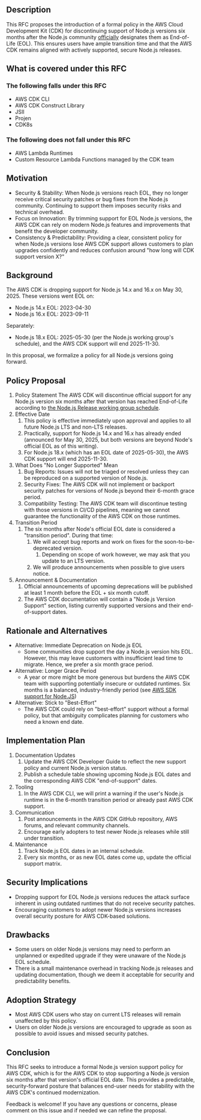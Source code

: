## Description

This RFC proposes the introduction of a formal policy in the AWS Cloud Development Kit (CDK) for discontinuing support of Node.js versions
six months after the Node.js community [officially](https://github.com/nodejs/Release#release-schedule) designates them as End-of-Life (EOL).
This ensures users have ample transition time and that the AWS CDK remains aligned with actively supported, secure Node.js releases.

## What is covered under this RFC

### The following falls under this RFC

* AWS CDK CLI
* AWS CDK Construct Library
* JSII
* Projen
* CDK8s

### The following does not fall under this RFC

* AWS Lambda Runtimes
* Custom Resource Lambda Functions managed by the CDK team

## Motivation

* Security & Stability: When Node.js versions reach EOL, they no longer receive critical security patches or bug fixes from the Node.js community.
  Continuing to support them imposes security risks and technical overhead.
* Focus on Innovation: By trimming support for EOL Node.js versions, the AWS CDK can rely on modern Node.js features and improvements that benefit
  the developer community.
* Consistency & Predictability: Providing a clear, consistent policy for when Node.js versions lose AWS CDK support allows customers to plan
  upgrades confidently and reduces confusion around "how long will CDK support version X?"

## Background

The AWS CDK is dropping support for Node.js 14.x and 16.x on May 30, 2025. These versions went EOL on:

* Node.js 14.x EOL: 2023-04-30
* Node.js 16.x EOL: 2023-09-11

Separately:

* Node.js 18.x EOL: 2025-05-30 (per the Node.js working group's schedule), and the AWS CDK support will end 2025-11-30.

In this proposal, we formalize a policy for all Node.js versions going forward.

## Policy Proposal

1. Policy Statement
   The AWS CDK will discontinue official support for any Node.js version six months after that version has reached End-of-Life according
   to [the Node.js Release working group schedule](https://github.com/nodejs/Release#release-schedule).
2. Effective Date
   1. This policy is effective immediately upon approval and applies to all future Node.js LTS and non-LTS releases.
   2. Practically, support for Node.js 14.x and 16.x has already ended (announced for May 30, 2025, but both versions are beyond
      Node's official EOL as of this writing).
   3. For Node.js 18.x (which has an EOL date of 2025-05-30), the AWS CDK support will end 2025-11-30.
3. What Does "No Longer Supported" Mean
   1. Bug Reports: Issues will not be triaged or resolved unless they can be reproduced on a supported version of Node.js.
   2. Security Fixes: The AWS CDK will not implement or backport security patches for versions of Node.js beyond their 6-month grace period.
   3. Compatibility Testing: The AWS CDK team will discontinue testing with those versions in CI/CD pipelines, meaning we cannot guarantee
      the functionality of the AWS CDK on those runtimes.
4. Transition Period
   1. The six months after Node's official EOL date is considered a "transition period". During that time:
      1. We will accept bug reports and work on fixes for the soon-to-be-deprecated version.
         1. Depending on scope of work however, we may ask that you update to an LTS version.
      2. We will produce announcements when possible to give users notice.
5. Announcement & Documentation
   1. Official announcements of upcoming deprecations will be published at least 1 month before the EOL + six month cutoff.
   2. The AWS CDK documentation will contain a "Node.js Version Support" section, listing currently supported versions and their end-of-support dates.

## Rationale and Alternatives

* Alternative: Immediate Deprecation on Node.js EOL
  * Some communities drop support the day a Node.js version hits EOL. However, this may leave customers with insufficient lead time to migrate.
    Hence, we prefer a six month grace period.
* Alternative: Longer Grace Period
  * A year or more might be more generous but burdens the AWS CDK team with supporting potentially insecure or outdated runtimes. Six months
    is a balanced, industry-friendly period (see [AWS SDK support for Node.JS](https://aws.amazon.com/blogs/developer/announcing-the-end-of-support-for-node-js-16-x-in-the-aws-sdk-for-javascript-v3/))
* Alternative: Stick to "Best-Effort"
  * The AWS CDK could rely on "best-effort" support without a formal policy, but that ambiguity complicates planning for customers who need
    a known end date.

## Implementation Plan

1. Documentation Updates
   1. Update the AWS CDK Developer Guide to reflect the new support policy and current Node.js version status.
   2. Publish a schedule table showing upcoming Node.js EOL dates and the corresponding AWS CDK "end-of-support" dates.
2. Tooling
   1. In the AWS CDK CLI, we will print a warning if the user's Node.js runtime is in the 6-month transition period or already past AWS CDK support.
3. Communication
   1. Post announcements in the AWS CDK GitHub repository, AWS forums, and relevant community channels.
   2. Encourage early adopters to test newer Node.js releases while still under transition.
4. Maintenance
   1. Track Node.js EOL dates in an internal schedule.
   2. Every six months, or as new EOL dates come up, update the official support matrix.

## Security Implications

* Dropping support for EOL Node.js versions reduces the attack surface inherent in using outdated runtimes that do not receive security patches.
* Encouraging customers to adopt newer Node.js versions increases overall security posture for AWS CDK-based solutions.

## Drawbacks

* Some users on older Node.js versions may need to perform an unplanned or expedited upgrade if they were unaware of the Node.js EOL schedule.
* There is a small maintenance overhead in tracking Node.js releases and updating documentation,
though we deem it acceptable for security and predictability benefits.

## Adoption Strategy

* Most AWS CDK users who stay on current LTS releases will remain unaffected by this policy.
* Users on older Node.js versions are encouraged to upgrade as soon as possible to avoid issues and missed security patches.

## Conclusion

This RFC seeks to introduce a formal Node.js version support policy for AWS CDK, which is for the AWS CDK to stop supporting a Node.js version
six months after that version's official EOL date. This provides a predictable, security-forward posture that balances end-user needs for
stability with the AWS CDK's continued modernization.

Feedback is welcome! If you have any questions or concerns, please comment on this issue and if needed we can refine the proposal.
